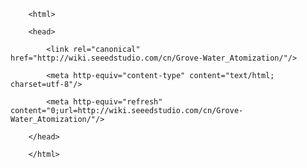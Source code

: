 <!DOCTYPE html>
        <html>
        <head>
            <link rel="canonical" href="http://wiki.seeedstudio.com/cn/Grove-Water_Atomization/"/>
            <meta http-equiv="content-type" content="text/html; charset=utf-8"/>
            <meta http-equiv="refresh" content="0;url=http://wiki.seeedstudio.com/cn/Grove-Water_Atomization/"/>
        </head>
        </html>